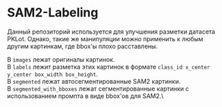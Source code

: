 # SAM2-Labeling

Данный репозиторий используется для улучшения разметки датасета PKLot. Однако, такие же манипуляции можно применить к любым другим картинкам, где bbox'ы плохо расставлены.

В `images` лежат оригиналы картинок.\
В `labels` лежит разметка этих картинок в формате `class_id x_center y_center box_width box_height`.\
В `segmented` лежат автосегментированные SAM2 картинки.\
В `segmented_with_bboxes` лежат сегментированные картинки с использованием промпта в виде bbox'ов для SAM2.\
